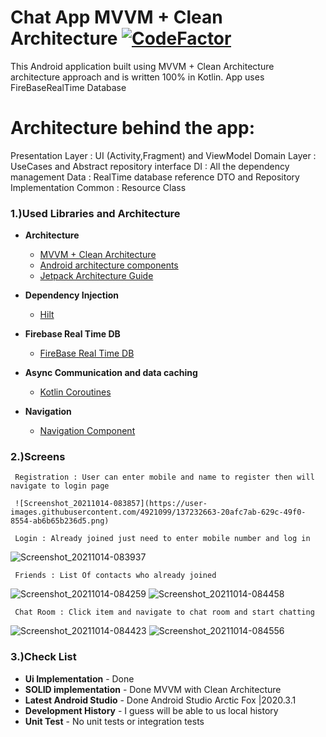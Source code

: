 # Chat App MVVM + Clean Architecture [![CodeFactor](https://www.codefactor.io/repository/github/ucdevinda123/chatapp-clean-mvvm/badge)](https://www.codefactor.io/repository/github/ucdevinda123/chatapp-clean-mvvm)
This  Android application built using MVVM + Clean Architecture architecture approach and is written 100% in Kotlin.
App uses FireBaseRealTime Database
# Architecture behind the app:

Presentation Layer :   UI (Activity,Fragment) and ViewModel
Domain Layer :  UseCases and Abstract repository interface
DI : All the dependency management
Data : RealTime database reference DTO and Repository Implementation
Common : Resource Class


### 1.)Used Libraries and Architecture
- **Architecture**
    * [MVVM  + Clean Architecture](https://developer.android.com/jetpack/guide?gclid=Cj0KCQjwxdSHBhCdARIsAG6zhlVhsDIRhgPzGSshbH7BPyXgzTI9zPLZgxXP5V5ol3KFyCp-gFKZf4oaAgYOEALw_wcB&gclsrc=aw.ds)
    * [Android architecture components](https://developer.android.com/topic/libraries/architecture/index.html)
    * [Jetpack Architecture Guide](https://developer.android.com/jetpack/guide)

- **Dependency Injection**
    * [Hilt](https://dagger.dev/hilt/)

- **Firebase Real Time DB**
    * [FireBase Real Time DB](https://firebase.google.com/products/realtime-database?gclid=CjwKCAjwh5qLBhALEiwAioodsymDBhEOrEu_NVfkcxn0NQamZCjPKKe8wuoGLvk-bmdH2bcH5B-2CRoCrMcQAvD_BwE&gclsrc=aw.ds)


- **Async Communication and data caching**
    * [Kotlin Coroutines](https://developer.android.com/kotlin/coroutines?gclid=Cj0KCQjwxdSHBhCdARIsAG6zhlVAkTBk3eW_R4YZYvyGqNlX3PFEtQWBY0yjmGj74Flk5ZW6UDnu1V4aAsLeEALw_wcB&gclsrc=aw.ds)
 
- **Navigation**
    * [Navigation Component](https://developer.android.com/guide/navigation/navigation-getting-started)

### 2.)Screens
     Registration : User can enter mobile and name to register then will navigate to login page
     
     ![Screenshot_20211014-083857](https://user-images.githubusercontent.com/4921099/137232663-20afc7ab-629c-49f0-8554-ab6b65b236d5.png)

     Login : Already joined just need to enter mobile number and log in
     
   ![Screenshot_20211014-083937](https://user-images.githubusercontent.com/4921099/137232691-b51e636d-9964-49e6-a029-50307311c498.png)

     
     Friends : List Of contacts who already joined
   ![Screenshot_20211014-084259](https://user-images.githubusercontent.com/4921099/137232726-9df9c656-8069-4de1-b83f-c90d9f1ee86e.png)
   ![Screenshot_20211014-084458](https://user-images.githubusercontent.com/4921099/137232749-af173052-2671-4477-bc07-9b1d82624af6.png)

     Chat Room : Click item and navigate to chat room and start chatting


   ![Screenshot_20211014-084423](https://user-images.githubusercontent.com/4921099/137232775-00625b3d-e8bc-4cb5-98d8-2c2da99bc6e3.png)
   ![Screenshot_20211014-084556](https://user-images.githubusercontent.com/4921099/137232787-24655f1b-fb44-44fa-8c60-f946d5af5faa.png)


### 3.)Check List

- **Ui Implementation** - Done
- **SOLID implementation** - Done MVVM with Clean Architecture
- **Latest Android Studio** - Done Android Studio Arctic Fox |2020.3.1
- **Development History** - I guess will be able to us local history
- **Unit Test** - No unit tests or integration tests


